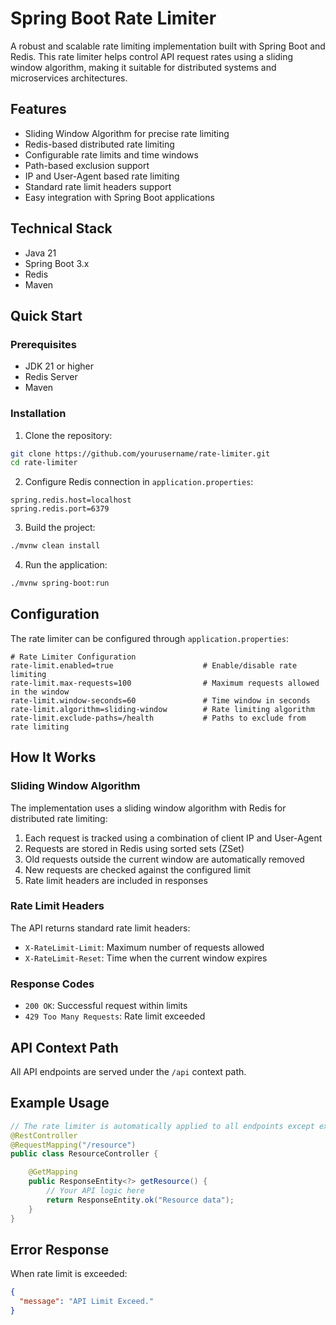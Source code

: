 # Spring Boot Rate Limiter

A robust and scalable rate limiting implementation built with Spring Boot and Redis. This rate limiter helps control API request rates using a sliding window algorithm, making it suitable for distributed systems and microservices architectures.

## Features

- Sliding Window Algorithm for precise rate limiting
- Redis-based distributed rate limiting
- Configurable rate limits and time windows
- Path-based exclusion support
- IP and User-Agent based rate limiting
- Standard rate limit headers support
- Easy integration with Spring Boot applications

## Technical Stack

- Java 21
- Spring Boot 3.x
- Redis
- Maven

## Quick Start

### Prerequisites

- JDK 21 or higher
- Redis Server
- Maven

### Installation

1. Clone the repository:
```bash
git clone https://github.com/yourusername/rate-limiter.git
cd rate-limiter
```

2. Configure Redis connection in `application.properties`:
```properties
spring.redis.host=localhost
spring.redis.port=6379
```

3. Build the project:
```bash
./mvnw clean install
```

4. Run the application:
```bash
./mvnw spring-boot:run
```

## Configuration

The rate limiter can be configured through `application.properties`:

```properties
# Rate Limiter Configuration
rate-limit.enabled=true                    # Enable/disable rate limiting
rate-limit.max-requests=100                # Maximum requests allowed in the window
rate-limit.window-seconds=60               # Time window in seconds
rate-limit.algorithm=sliding-window        # Rate limiting algorithm
rate-limit.exclude-paths=/health           # Paths to exclude from rate limiting
```

## How It Works

### Sliding Window Algorithm

The implementation uses a sliding window algorithm with Redis for distributed rate limiting:

1. Each request is tracked using a combination of client IP and User-Agent
2. Requests are stored in Redis using sorted sets (ZSet)
3. Old requests outside the current window are automatically removed
4. New requests are checked against the configured limit
5. Rate limit headers are included in responses

### Rate Limit Headers

The API returns standard rate limit headers:

- `X-RateLimit-Limit`: Maximum number of requests allowed
- `X-RateLimit-Reset`: Time when the current window expires

### Response Codes

- `200 OK`: Successful request within limits
- `429 Too Many Requests`: Rate limit exceeded

## API Context Path

All API endpoints are served under the `/api` context path.

## Example Usage

```java
// The rate limiter is automatically applied to all endpoints except excluded paths
@RestController
@RequestMapping("/resource")
public class ResourceController {

    @GetMapping
    public ResponseEntity<?> getResource() {
        // Your API logic here
        return ResponseEntity.ok("Resource data");
    }
}
```

## Error Response

When rate limit is exceeded:
```json
{
  "message": "API Limit Exceed."
}
```